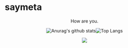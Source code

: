 # saymeta

<div align="center">
How are you.

![Anurag's github stats](https://github-readme-stats.vercel.app/api?username=saymeta&show_icons=true&theme=solarized-light)![Top Langs](https://github-readme-stats.vercel.app/api/top-langs/?username=saymeta&layout=compact&theme=tokyonight)

<a href="https://hits.seeyoufarm.com"><img src="https://hits.seeyoufarm.com/api/count/incr/badge.svg?url=https%3A%2F%2Fgithub.com%2Fsaymeta&count_bg=%2379C83D&title_bg=%23555555&icon=&icon_color=%23E7E7E7&title=hits&edge_flat=false"/></a>
</div>
